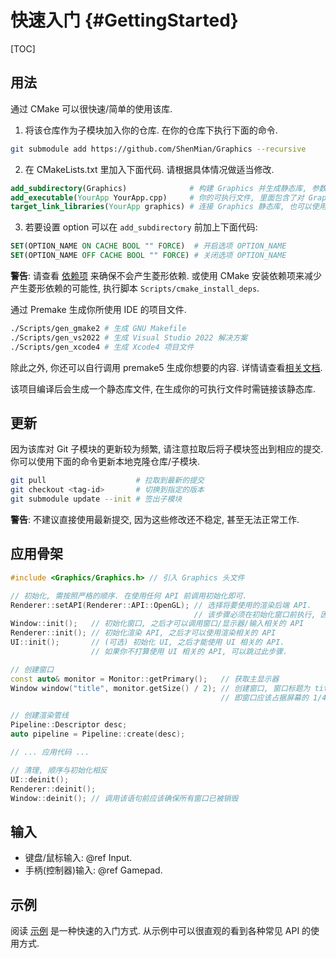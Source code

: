 # 快速入门 {#GettingStarted}

[TOC]

## 用法
通过 CMake 可以很快速/简单的使用该库.

1. 将该仓库作为子模块加入你的仓库. 在你的仓库下执行下面的命令.
```bash
git submodule add https://github.com/ShenMian/Graphics --recursive
```

2. 在 CMakeLists.txt 里加入下面代码. 请根据具体情况做适当修改.
```cmake
add_subdirectory(Graphics)              # 构建 Graphics 并生成静态库, 参数为 Graphics 库根目录的相对路径
add_executable(YourApp YourApp.cpp)     # 你的可执行文件, 里面包含了对 Graphics API 的调用
target_link_libraries(YourApp graphics) # 连接 Graphics 静态库, 也可以使用 graphics::graphics
```

3. 若要设置 option 可以在 `add_subdirectory` 前加上下面代码:
```cmake
SET(OPTION_NAME ON CACHE BOOL "" FORCE)  # 开启选项 OPTION_NAME
SET(OPTION_NAME OFF CACHE BOOL "" FORCE) # 关闭选项 OPTION_NAME
```

**警告**: 请查看 [依赖项](https://github.com/ShenMian/Graphics/blob/main/Deps/README.md) 来确保不会产生菱形依赖. 或使用 CMake 安装依赖项来减少产生菱形依赖的可能性, 执行脚本 `Scripts/cmake_install_deps`.

通过 Premake 生成你所使用 IDE 的项目文件.
```bash
./Scripts/gen_gmake2 # 生成 GNU Makefile
./Scripts/gen_vs2022 # 生成 Visual Studio 2022 解决方案
./Scripts/gen_xcode4 # 生成 Xcode4 项目文件
```
除此之外, 你还可以自行调用 premake5 生成你想要的内容. 详情请查看[相关文档](https://github.com/premake/premake-core/wiki/Using-Premake#using-premake-to-generate-project-files).

该项目编译后会生成一个静态库文件, 在生成你的可执行文件时需链接该静态库.

## 更新
因为该库对 Git 子模块的更新较为频繁, 请注意拉取后将子模块签出到相应的提交. 你可以使用下面的命令更新本地克隆仓库/子模块.
```bash
git pull                    # 拉取到最新的提交
git checkout <tag-id>       # 切换到指定的版本
git submodule update --init # 签出子模块
```
**警告**: 不建议直接使用最新提交, 因为这些修改还不稳定, 甚至无法正常工作.

## 应用骨架
```cpp
#include <Graphics/Graphics.h> // 引入 Graphics 头文件

// 初始化, 需按照严格的顺序. 在使用任何 API 前调用初始化即可.
Renderer::setAPI(Renderer::API::OpenGL); // 选择将要使用的渲染后端 API.
                                         // 该步骤必须在初始化窗口前执行, 因为窗口实现依赖于渲染后端 API
Window::init();   // 初始化窗口, 之后才可以调用窗口/显示器/输入相关的 API
Renderer::init(); // 初始化渲染 API, 之后才可以使用渲染相关的 API
UI::init();       // (可选) 初始化 UI, 之后才能使用 UI 相关的 API.
                  // 如果你不打算使用 UI 相关的 API, 可以跳过此步骤.

// 创建窗口
const auto& monitor = Monitor::getPrimary();   // 获取主显示器
Window window("title", monitor.getSize() / 2); // 创建窗口, 窗口标题为 title, 大小为主显示器分辨率的一半,
                                               // 即窗口应该占据屏幕的 1/4.

// 创建渲染管线 
Pipeline::Descriptor desc;
auto pipeline = Pipeline::create(desc);

// ... 应用代码 ...

// 清理, 顺序与初始化相反
UI::deinit();
Renderer::deinit();
Window::deinit(); // 调用该语句前应该确保所有窗口已被销毁
```

## 输入
- 键盘/鼠标输入: @ref Input.
- 手柄(控制器)输入: @ref Gamepad.

## 示例
阅读 [示例](https://github.com/ShenMian/Graphics/tree/main/Examples) 是一种快速的入门方式.
从示例中可以很直观的看到各种常见 API 的使用方式.
